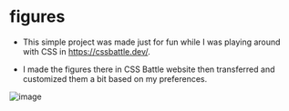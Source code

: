 # figures
 
- This simple project was made just for fun while I was playing around with CSS in https://cssbattle.dev/.
 
- I made the figures there in CSS Battle website then transferred and customized them a bit based on my preferences. 
 
![image](https://user-images.githubusercontent.com/98952109/155352852-b384da45-e748-4292-b6e4-205b697c472d.png)

